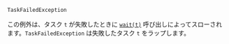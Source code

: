 ```julia
TaskFailedException
```

この例外は、タスク `t` が失敗したときに [`wait(t)`](@ref) 呼び出しによってスローされます。`TaskFailedException` は失敗したタスク `t` をラップします。
